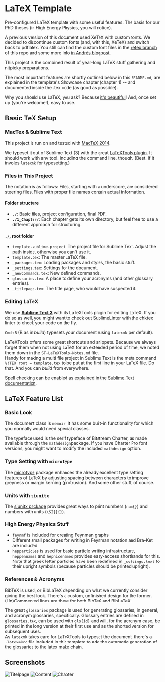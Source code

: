 # LaTeX Template

Pre-configured LaTeX template with some useful features. The basis for our PhD theses (in High Energy Physics, you will notice).

A previous version of this document used XeTeX with custom fonts. We decided to discontinue custom fonts (and, with this, XeTeX) and switch back to pdflatex. You still can find the custom font files in the [xetex branch](https://github.com/Nepomuk/LaTeX-Template/tree/xetex) of this repo and some more info [in Andrés blogpost](http://drlog.andregoerres.de/use-truetype-fonts-with-latex/).

This project is the combined result of year-long LaTeX stuff gathering and nitpicky preparations.

The most important features are shortly outlined below in this `README.md`, are explained in the template's Showcase chapter (chapter 1) -- and documented inside the .tex code (as good as possible).

Why you should use LaTeX, you ask? Because [it's beautiful](http://nitens.org/taraborelli/latex)! And, once set up (you're welcome!), easy to use.


## Basic TeX Setup
### MacTex & Sublime Text
This project is run on and tested with [MacTeX-2014](http://tug.org/mactex/).

We typeset it out of Sublime Text (3) with the great [LaTeXTools plugin](https://github.com/SublimeText/LaTeXTools). It should work with any tool, including the command line, though. (Best, if it involes `latexmk` for typesetting.)

### Files in This Project
The notation is as follows: Files, starting with a underscore, are considered steering files. Files with proper file names contain actual information.

#### Folder structure
* **`./`**: Basic files, project configuration, final PDF.
* **`./1_Chapter/`**: Each chapter gets its own directory, but feel free to use a different approach for structuring.


#### `./`, root folder
* `template.sublime-project`: The project file for Sublime Text. Adjust the path inside, otherwise you can't use it.
* `template.tex`: The master LaTeX file.
* `_packages.tex`: Loading packages and styles, the basic stuff.
* `_settings.tex`: Settings for the document.
* `_newcommands.tex`: New defined commands.
* `glossaries.tex`: A place to define your acronyms (and other glossary entries).
* `_titlepage.tex`: The title page, who would have suspected it.



### Editing LaTeX

We use **[Sublime Text 3](http://www.sublimetext.com/)** with its LaTeXTools plugin for editing LaTeX. If you do so as well, you might want to check out SublimeLinter with the chktex linter to check your code on the fly.

`Cmd`+`B` (B as in *build*) typesets your document (using `latexmk` per default).

LaTeXTools offers some great shortcuts and snippets. Because we always forget them when not using LaTeX for an extended period of time, we noted them down in the `ST-LaTeXTools-Notes.md` file.  
Handy for making a multi file project in Sublime Text is the meta command `%!TEX root = template.tex` to be put at the first line in your LaTeX file. Do that. And you can *build* from everywhere.

Spell checking can be enabled as explained in the [Sublime Text documentation](http://www.sublimetext.com/docs/2/spell_checking.html).

## LaTeX Feature List

### Basic Look
The document class is `memoir`. It has some built-in functionality for which you normally would need special classes.

The typeface used is the serif typeface of Bitstream Charter, as made available through the `mathdesign`package. If you have Charter Pro font versions, you might want to modify the included `mathdesign` option.

### Type Setting with `microtype`
The [microtype](http://ctan.org/tex-archive/macros/latex/contrib/microtype) package enhances the already excellent type setting features of LaTeX by adjusting spacing between characters to improve greyness or margin kerning (protrusion). And some other stuff, of course.

### Units with `siunitx`
The [siunitx package](http://www.ctan.org/pkg/siunitx) provides great ways to print numbers (`num{}`) and numbers with units (`\SI{}{}`).

### High Energy Physics Stuff
* `feynmf` is included for creating Feynman graphs
* Different small packages for writing in Feynman notation and Bra-Ket are included
* `hepparticles` is used for basic particle writing infrastructure, `heppennames` and `hepnicenames` provides easy-access shorthands for this. Note that greek letter particles have been redefined in `_settings.text` to their upright symbols (because particles should be printed upright).

### References & Acronyms
BibTeX is used, or BibLaTeX depending on what we currently consider giving the best look. There's a custom, unfinished design for the former.  
(Un)Commented lines are there for both BibTeX and BibLaTeX.

The great `glossaries` package is used for generating glossaries, in general, and acronym glossaries, specifically. Glossary entries are defined in `glossaries.tex`, can be used with `gls{id}` and will, for the acronym case, be printed in the long version at their first use and as the shorted version for subsequent uses.  
As `latexmk` takes care for LaTeXTools to typeset the document, there's a `.latexmkrc` file included in this template to add the automatic generation of the glossaries to the latex make chain.


## Screenshots
![Titelpage](http://senfi.github.io/LaTeX-Template/Screenshots/titel.png "Titelpage")
![Content](http://senfi.github.io/LaTeX-Template/Screenshots/content.png "Content")
![Chapter](http://senfi.github.io/LaTeX-Template/Screenshots/chapter.png "Chapter")
